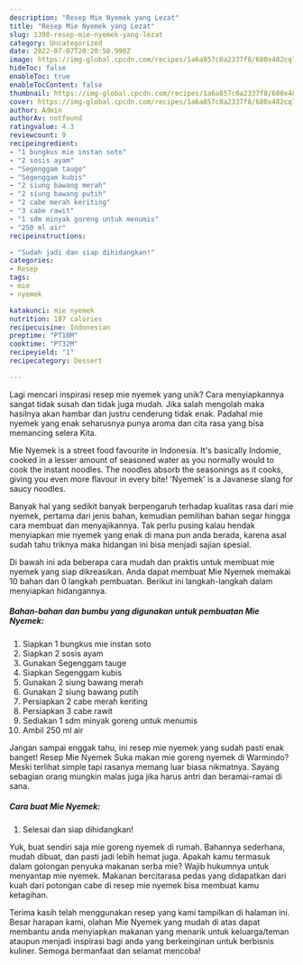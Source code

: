 ```yaml
---
description: "Resep Mie Nyemek yang Lezat"
title: "Resep Mie Nyemek yang Lezat"
slug: 1398-resep-mie-nyemek-yang-lezat
category: Uncategorized
date: 2022-07-07T20:20:50.990Z
image: https://img-global.cpcdn.com/recipes/1a6a857c0a2337f8/680x482cq70/mie-nyemek-foto-resep-utama.jpg
hideToc: false
enableToc: true
enableTocContent: false
thumbnail: https://img-global.cpcdn.com/recipes/1a6a857c0a2337f8/680x482cq70/mie-nyemek-foto-resep-utama.jpg
cover: https://img-global.cpcdn.com/recipes/1a6a857c0a2337f8/680x482cq70/mie-nyemek-foto-resep-utama.jpg
author: Admin
authorAv: notfound
ratingvalue: 4.3
reviewcount: 9
recipeingredient:
- "1 bungkus mie instan soto"
- "2 sosis ayam"
- "Segenggam tauge"
- "Segenggam kubis"
- "2 siung bawang merah"
- "2 siung bawang putih"
- "2 cabe merah keriting"
- "3 cabe rawit"
- "1 sdm minyak goreng untuk menumis"
- "250 ml air"
recipeinstructions:

- "Sudah jadi dan siap dihidangkan!"
categories:
- Resep
tags:
- mie
- nyemek

katakunci: mie nyemek 
nutrition: 187 calories
recipecuisine: Indonesian
preptime: "PT10M"
cooktime: "PT32M"
recipeyield: "1"
recipecategory: Dessert

---
```





Lagi mencari inspirasi resep mie nyemek yang unik? Cara menyiapkannya sangat tidak susah dan tidak juga mudah. Jika salah mengolah maka hasilnya akan hambar dan justru cenderung tidak enak. Padahal mie nyemek yang enak seharusnya punya aroma dan cita rasa yang bisa memancing selera Kita.





Mie Nyemek is a street food favourite in Indonesia. It&#39;s basically Indomie, cooked in a lesser amount of seasoned water as you normally would to cook the instant noodles. The noodles absorb the seasonings as it cooks, giving you even more flavour in every bite! &#39;Nyemek&#39; is a Javanese slang for saucy noodles.

Banyak hal yang sedikit banyak berpengaruh terhadap kualitas rasa dari mie nyemek, pertama dari jenis bahan, kemudian pemilihan bahan segar hingga cara membuat dan menyajikannya. Tak perlu pusing kalau hendak menyiapkan mie nyemek yang enak di mana pun anda berada, karena asal sudah tahu triknya maka hidangan ini bisa menjadi sajian spesial.






Di bawah ini ada beberapa cara mudah dan praktis untuk membuat mie nyemek yang siap dikreasikan. Anda dapat membuat Mie Nyemek memakai 10 bahan dan 0 langkah pembuatan. Berikut ini langkah-langkah dalam menyiapkan hidangannya.

<!--inarticleads1-->

##### Bahan-bahan dan bumbu yang digunakan untuk pembuatan Mie Nyemek:

1. Siapkan 1 bungkus mie instan soto
1. Siapkan 2 sosis ayam
1. Gunakan Segenggam tauge
1. Siapkan Segenggam kubis
1. Gunakan 2 siung bawang merah
1. Gunakan 2 siung bawang putih
1. Persiapkan 2 cabe merah keriting
1. Persiapkan 3 cabe rawit
1. Sediakan 1 sdm minyak goreng untuk menumis
1. Ambil 250 ml air


Jangan sampai enggak tahu, ini resep mie nyemek yang sudah pasti enak banget! Resep Mie Nyemek Suka makan mie goreng nyemek di Warmindo? Meski terlihat simple tapi rasanya memang luar biasa nikmatnya. Sayang sebagian orang mungkin malas juga jika harus antri dan beramai-ramai di sana. 

<!--inarticleads2-->

##### Cara buat Mie Nyemek:


1. Selesai dan siap dihidangkan!

Yuk, buat sendiri saja mie goreng nyemek di rumah. Bahannya sederhana, mudah dibuat, dan pasti jadi lebih hemat juga. Apakah kamu termasuk dalam golongan penyuka makanan serba mie? Wajib hukumnya untuk menyantap mie nyemek. Makanan bercitarasa pedas yang didapatkan dari kuah dari potongan cabe di resep mie nyemek bisa membuat kamu ketagihan. 

Terima kasih telah menggunakan resep yang kami tampilkan di halaman ini. Besar harapan kami, olahan Mie Nyemek yang mudah di atas dapat membantu anda menyiapkan makanan yang menarik untuk keluarga/teman ataupun menjadi inspirasi bagi anda yang berkeinginan untuk berbisnis kuliner. Semoga bermanfaat dan selamat mencoba!
